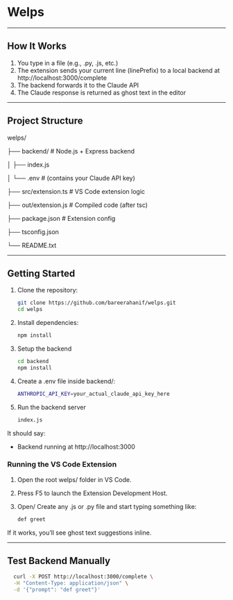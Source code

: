 # Welps


-------------------------
How It Works
-------------------------
1. You type in a file (e.g., .py, .js, etc.)
2. The extension sends your current line (linePrefix) to a local backend at http://localhost:3000/complete
3. The backend forwards it to the Claude API
4. The Claude response is returned as ghost text in the editor

-------------------------
Project Structure
-------------------------
welps/

├── backend/              # Node.js + Express backend

│   ├── index.js

│   └── .env              # (contains your Claude API key)

├── src/extension.ts      # VS Code extension logic

├── out/extension.js      # Compiled code (after tsc)

├── package.json          # Extension config

├── tsconfig.json

└── README.txt            

-------------------------
Getting Started
-------------------------
1. Clone the repository:
   ```bash
   git clone https://github.com/bareerahanif/welps.git
   cd welps

2. Install dependencies:
    ```bash
   npm install

2. Setup the backend
    ```bash
   cd backend
   npm install

4. Create a .env file inside backend/:
   ```bash
   ANTHROPIC_API_KEY=your_actual_claude_api_key_here

6. Run the backend server
   ```bash
   index.js

It should say:
  - Backend running at http://localhost:3000

### Running the VS Code Extension

1. Open the root welps/ folder in VS Code.

2. Press F5 to launch the Extension Development Host.

3. Open/ Create any .js or .py file and start typing something like:

    ```bash
   def greet
  If it works, you’ll see ghost text suggestions inline.


-------------------------
Test Backend Manually
-------------------------
  ```bash
    curl -X POST http://localhost:3000/complete \
    -H "Content-Type: application/json" \
    -d '{"prompt": "def greet"}'

